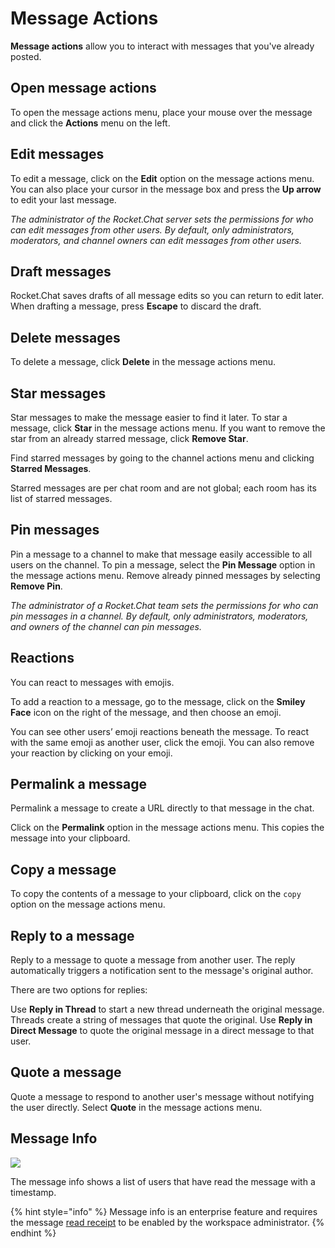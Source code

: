 # Message Actions

**Message actions** allow you to interact with messages that you've already posted.

## Open message actions

To open the message actions menu, place your mouse over the message and click the **Actions** menu on the left.

## Edit messages

To edit a message, click on the **Edit** option on the message actions menu. You can also place your cursor in the message box and press the **Up arrow** to edit your last message.

_The administrator of the Rocket.Chat server sets the permissions for who can edit messages from other users. By default, only administrators, moderators, and channel owners can edit messages from other users._

## Draft messages

Rocket.Chat saves drafts of all message edits so you can return to edit later. When drafting a message, press **Escape** to discard the draft.

## Delete messages

To delete a message, click **Delete** in the message actions menu.

## Star messages

Star messages to make the message easier to find it later. To star a message, click **Star** in the message actions menu. If you want to remove the star from an already starred message, click **Remove Star**.

Find starred messages by going to the channel actions menu and clicking **Starred Messages**.

Starred messages are per chat room and are not global; each room has its list of starred messages.

## Pin messages

Pin a message to a channel to make that message easily accessible to all users on the channel. To pin a message, select the **Pin Message** option in the message actions menu. Remove already pinned messages by selecting **Remove Pin**.

_The administrator of a Rocket.Chat team sets the permissions for who can pin messages in a channel. By default, only administrators, moderators, and owners of the channel can pin messages._

## Reactions

You can react to messages with emojis.

To add a reaction to a message, go to the message, click on the **Smiley Face** icon on the right of the message, and then choose an emoji.

You can see other users’ emoji reactions beneath the message. To react with the same emoji as another user, click the emoji. You can also remove your reaction by clicking on your emoji.

## Permalink a message

Permalink a message to create a URL directly to that message in the chat.

Click on the **Permalink** option in the message actions menu. This copies the message into your clipboard.

## Copy a message

To copy the contents of a message to your clipboard, click on the `copy` option on the message actions menu.

## Reply to a message

Reply to a message to quote a message from another user. The reply automatically triggers a notification sent to the message's original author.

There are two options for replies:

Use **Reply in Thread** to start a new thread underneath the original message. Threads create a string of messages that quote the original. Use **Reply in Direct Message** to quote the original message in a direct message to that user.

## Quote a message

Quote a message to respond to another user's message without notifying the user directly. Select **Quote** in the message actions menu.

## Message Info

![](<../../../.gitbook/assets/2021-06-10\_22-31-38 (3) (3) (3) (3) (3) (3) (3) (3) (3) (2) (3) (1) (1) (1) (1) (2) (1) (1) (1) (1) (1) (33).jpg>)

The message info shows a list of users that have read the message with a timestamp.

{% hint style="info" %}
Message info is an enterprise feature and requires the message [read receipt](../../workspace-administration/settings/message.md#read-receipts) to be enabled by the workspace administrator.
{% endhint %}
